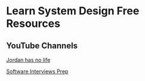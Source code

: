 # Learn System Design Free Resources 

## YouTube Channels
[Jordan has no life](https://www.youtube.com/@jordanhasnolife5163)

[Software Interviews Prep](https://www.youtube.com/@SoftwareInterviewsPrep)
